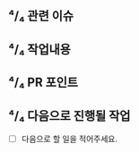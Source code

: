 ## ⁴/₄ 관련 이슈
<!-- 해당 PR과 관련된 이슈를 링크해주세요. -->

## ⁴/₄ 작업내용
<!-- 작업 내용과 이미지를 첨부해주세요. -->

## ⁴/₄ PR 포인트
<!-- 같이 고민하고 싶은 부분들을 작성해주세요. -->
<!-- 꼭 리뷰해주셔야 하는 분을 태그해주세요. -->

## ⁴/₄ 다음으로 진행될 작업
 - [ ] 다음으로 할 일을 적어주세요.
